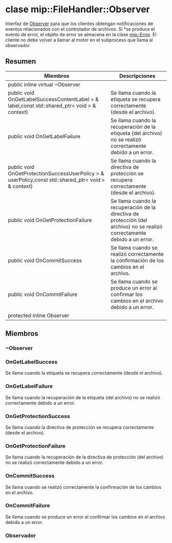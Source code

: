 # <a name="class-mipfilehandlerobserver"></a>clase mip::FileHandler::Observer 
Interfaz de [Observer](#classmip_1_1_file_handler_1_1_observer) para que los clientes obtengan notificaciones de eventos relacionados con el controlador de archivos.
Si *se produce el evento de error, el objeto de error se almacena en la clase [mip::Error](#classmip_1_1_error). El cliente no debe volver a llamar al motor en el subproceso que llama al observador.
## <a name="summary"></a>Resumen
 Miembros                        | Descripciones                                
--------------------------------|---------------------------------------------
public inline virtual  ~Observer | 
public void OnGetLabelSuccessContentLabel > & label,const std::shared_ptr< void > & context) | Se llama cuando la etiqueta se recupera correctamente (desde el archivo).
public void OnGetLabelFailure | Se llama cuando la recuperación de la etiqueta (del archivo) no se realizó correctamente debido a un error.
public void OnGetProtectionSuccessUserPolicy > & userPolicy,const std::shared_ptr< void > & context) | Se llama cuando la directiva de protección se recupera correctamente (desde el archivo).
public void OnGetProtectionFailure | Se llama cuando la recuperación de la directiva de protección (del archivo) no se realizó correctamente debido a un error.
public void OnCommitSuccess | Se llama cuando se realizó correctamente la confirmación de los cambios en el archivo.
public void OnCommitFailure | Se llama cuando se produce un error al confirmar los cambios en el archivo debido a un error.
protected inline  Observer | 
## <a name="members"></a>Miembros
### <a name="observer"></a>~Observer
### <a name="ongetlabelsuccess"></a>OnGetLabelSuccess
Se llama cuando la etiqueta se recupera correctamente (desde el archivo).
### <a name="ongetlabelfailure"></a>OnGetLabelFailure
Se llama cuando la recuperación de la etiqueta (del archivo) no se realizó correctamente debido a un error.
### <a name="ongetprotectionsuccess"></a>OnGetProtectionSuccess
Se llama cuando la directiva de protección se recupera correctamente (desde el archivo).
### <a name="ongetprotectionfailure"></a>OnGetProtectionFailure
Se llama cuando la recuperación de la directiva de protección (del archivo) no se realizó correctamente debido a un error.
### <a name="oncommitsuccess"></a>OnCommitSuccess
Se llama cuando se realizó correctamente la confirmación de los cambios en el archivo.
### <a name="oncommitfailure"></a>OnCommitFailure
Se llama cuando se produce un error al confirmar los cambios en el archivo debido a un error.
### <a name="observer"></a>Observador